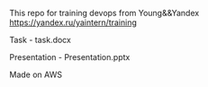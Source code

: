 This repo for training devops from Young&&Yandex https://yandex.ru/yaintern/training


Task - task.docx


Presentation - Presentation.pptx


Made on AWS